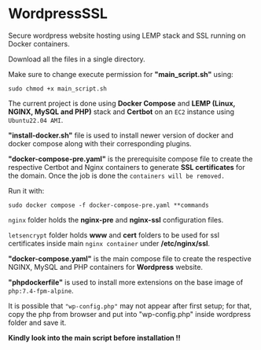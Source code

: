 # WordpressSSL
Secure wordpress website hosting using LEMP stack and SSL running on Docker containers.

Download all the files in a single directory.

Make sure to change execute permission for **"main_script.sh"** using: 
```
sudo chmod +x main_script.sh
```

The current project is done using **Docker Compose** and **LEMP (Linux, NGINX, MySQL and PHP)** stack and **Certbot** on an ```EC2``` instance using ```Ubuntu22.04 AMI```.

**"install-docker.sh"** file is used to install newer version of docker and docker compose along with their corresponding plugins.

**"docker-compose-pre.yaml"** is the prerequisite compose file to create the respective Certbot and Nginx containers to generate **SSL certificates** for the domain.
Once the job is done the ```containers will be removed.```

Run it with:
```
sudo docker compose -f docker-compose-pre.yaml **commands
```

```nginx``` folder holds the **nginx-pre** and **nginx-ssl** configuration files.

```letsencrypt``` folder holds **www** and **cert** folders to be used for ssl certificates inside main ```nginx container``` under **/etc/nginx/ssl**.

**"docker-compose.yaml"** is the main compose file to create the respective NGINX, MySQL and PHP containers for **Wordpress** website.

**"phpdockerfile"** is used to install more extensions on the base image of ```php:7.4-fpm-alpine```.

It is possible that ```"wp-config.php"``` may not appear after first setup; for that, copy the php from browser and put into "wp-config.php" inside wordpress folder and save it.

**Kindly look into the main script before installation !!**
